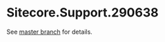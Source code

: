 # Sitecore.Support.290638

See [master branch](https://github.com/sitecoresupport/Sitecore.Support.290638) for details.